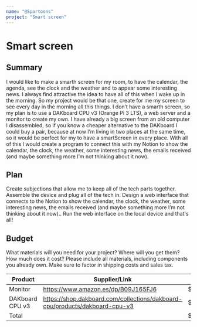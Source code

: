 ```yaml
---
name: "@Spartoons"
project: "Smart screen"
---
```


# Smart screen

## Summary

I would like to make a smarth screen for my room, to have the calendar, the agenda, see the clock and the weather and to appear some interesting news. I always find attractive the idea to have all of this when I wake up in the morning. So my project would be that one, create for me my screen to see every day in the morning all this things. I don’t have a smarth screen, so my plan is to use a DAKboard CPU v3 (Orange Pi 3 LTS), a web server and a monitor to create my own. I have already a big screen from an old computer I disassembled, so if you know a cheaper alternative to the DAKboard I could buy a pair, because at now I’m living in two places at the same time, so it would be perfect for my to have a smartScreen in every place. With all of this I would create a program to connect this with my Notion to show the calendar, the clock, the weather, some interesting news, the emails received (and maybe something more I’m not thinking about it now).

## Plan

Create subjections that allow me to keep all of the tech parts together.
Assemble the device and plug all of the tech in.
Design a web interface that connects to the Notion to show the calendar, the clock, the weather, some interesting news, the emails received (and maybe something more I’m not thinking about it now)..
Run the web interface on the local device and that's all!

## Budget

What materials will you need for your project? Where will you get them? How much does it cost? Please include all materials, including components you already own. Make sure to factor in shipping costs and sales tax.

| Product         | Supplier/Link                         | Cost   |
| --------------- | ------------------------------------- | ------ |
| Monitor         | https://www.amazon.es/dp/B09J165FJ6   | $108,48|
| DAKboard CPU v3 | https://shop.dakboard.com/collections/dakboard-cpu/products/dakboard-cpu-v3  | $119.95 |
| Total           |                                       | $228.43 |
